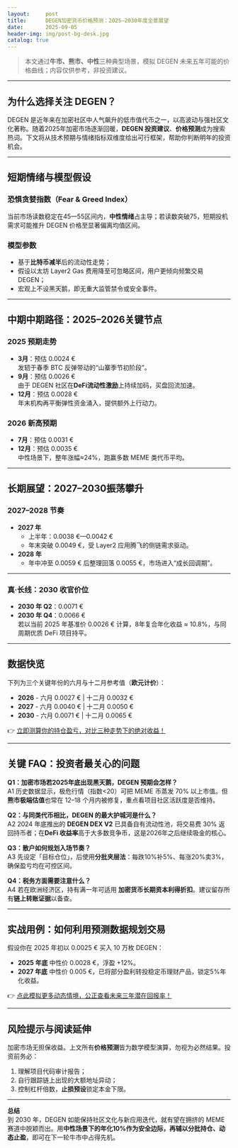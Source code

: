 ```yaml
---
layout:     post
title:      DEGEN加密货币价格预测：2025–2030年度全景展望
date:       2025-09-05
header-img: img/post-bg-desk.jpg
catalog: true
---
```


> 本文通过**牛市、熊市、中性**三种典型场景，模拟 DEGEN 未来五年可能的价格曲线；内容仅供参考，非投资建议。

---

## 为什么选择关注 DEGEN？

DEGEN 是近年来在加密社区中人气飙升的低市值代币之一，以高波动与强社区文化著称。随着2025年加密市场逐渐回暖，**DEGEN 投资建议**、**价格预测**成为搜索热词。下文将从技术预期与情绪指标双维度给出可行框架，帮助你判断明年的投资机会。

---

## 短期情绪与模型假设

### 恐惧贪婪指数（Fear & Greed Index）
当前市场读数稳定在45—55区间内，**中性情绪**占主导；若读数突破75，短期投机需求可能推升 DEGEN 价格至显著偏离均值区间。

### 模型参数
- 基于**比特币减半**后的流动性走势；
- 假设以太坊 Layer2 Gas 费用降至可忽略区间，用户更倾向频繁交易 DEGEN；
- 宏观上不设黑天鹅，即无重大监管禁令或安全事件。

---

## 中期中期路径：2025–2026关键节点

### 2025 预期走势
- **3月**：预估 0.0024 €  
  发轫于春季 BTC 反弹带动的“山寨季节初阶段”。
- **9月**：预估 0.0026 €  
  由于 DEGEN 社区在**DeFi流动性激励**上持续加码，买盘回流加速。
- **12月**：预估 0.0028 €  
  年末机构再平衡弹性资金涌入，提供额外上行动力。

### 2026 新高预期
- **7月**：预估 0.0031 €  
- **12月**：预估 0.0035 €  
  中性场景下，整年涨幅≈24%，跑赢多数 MEME 类代币平均。

---

## 长期展望：2027–2030振荡攀升

### 2027–2028 节奏
- **2027 年**
  - 上半年：0.0038 €—0.0042 €  
  - 年末突破 0.0049 €，受 Layer2 应用腾飞的侧链需求驱动。
- **2028 年**
  - 年中冲至 0.0059 € 后整理回落 0.0055 €，市场进入“成长回调期”。

---

### 真·长线：2030 收官价位
- **2030 年 Q2**：0.0071 €  
- **2030 年 Q4**：0.0066 €  
  若以当前 2025 年基准价 0.0026 € 计算，8年复合年化收益 ≈ 10.8%，与同周期优质 DeFi 项目持平。

---

## 数据快览

下列为三个关键年份的六月与十二月参考值（**欧元计价**）：

- **2026** - 六月 0.0027 € | 十二月 0.0032 €  
- **2027** - 六月 0.0040 € | 十二月 0.0050 €  
- **2030** - 六月 0.0071 € | 十二月 0.0065 €  

👉 [立即测算你的持仓盈亏，对比三种走势下的绝对收益！](https://okxdog.com/)

---

## 关键 FAQ：投资者最关心的问题

**Q1：加密市场若2025年底出现黑天鹅，DEGEN 预期会怎样？**  
A1 历史数据显示，极危行情（指数<20）可把 MEME 币蒸发 70% 以上市值。但**熊市极端估值**也常在 12–18 个月内被修复，重点看项目社区活跃度是否维持。

**Q2：与同类代币相比，DEGEN 的最大护城河是什么？**  
A2 2024 年底推出的 **DEGEN DEX V2** 已具备自有流动性池，将交易费 30% 返回持币者；在**DeFi 收益率**高于大多数竞争币，这是2026年之后继续吸金的核心。

**Q3：散户如何规划入场节奏？**  
A3 先设定「目标仓位」，后使用**分批夹层法**：每跌10%补5%、每涨20%卖3%，确保盈亏均在可控区间。

**Q4：税务方面需要注意什么？**  
A4 若在欧洲经济区，持有满一年可适用 **加密货币长期资本利得折扣**。建议留存所有**链上转账证据**以备查。

---

## 实战用例：如何利用预测数据规划交易

假设你在 2025 年初以 0.0025 € 买入 10 万枚 DEGEN：  
- **2025 年底** 中性价 0.0028 €，浮盈 +12%。  
- **2027 年底** 中性价 0.005 €，已将部分盈利转投稳定币理财产品，锁定5%年化收益。  

👉 [点此模拟更多动态情境，公正查看未来三年潜在回报率！](https://okxdog.com/)

---

## 风险提示与阅读延伸

加密市场无担保收益。上文所有**价格预测**皆为数学模型演算，勿视为必然结果。投资前务必：

1. 理解项目代码审计报告；  
2. 自行跟踪链上出现的大额地址异动；  
3. 控制杠杆倍数，**止损预设**锁定本金下限。

---

**总结**  
到 2030 年，DEGEN 如能保持社区文化与新应用迭代，就有望在拥挤的 MEME 赛道中脱颖而出。用**中性场景下的年化10%**作为安全边际，再辅以**分批持仓、动态止盈**，即可在下一轮牛市中占得先机。